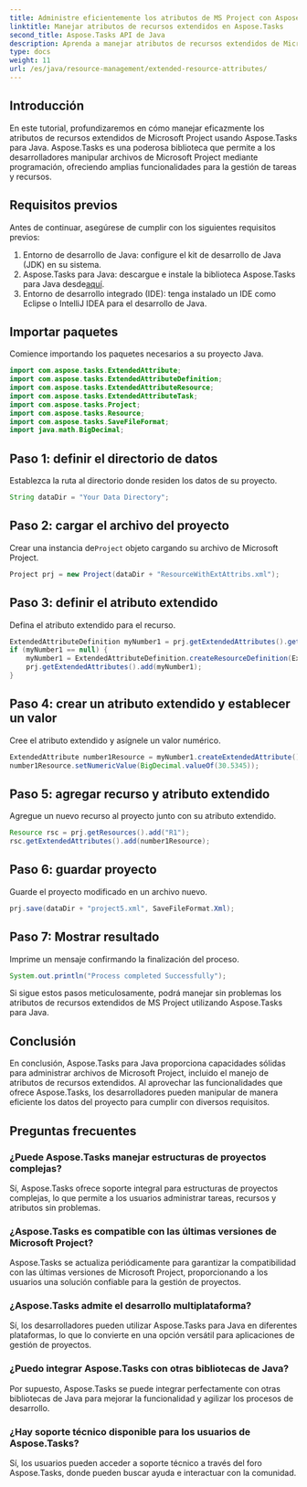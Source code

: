 ```yaml
---
title: Administre eficientemente los atributos de MS Project con Aspose.Tasks
linktitle: Manejar atributos de recursos extendidos en Aspose.Tasks
second_title: Aspose.Tasks API de Java
description: Aprenda a manejar atributos de recursos extendidos de Microsoft Project de manera eficiente usando Aspose.Tasks para Java. Pasos sencillos y guía completa.
type: docs
weight: 11
url: /es/java/resource-management/extended-resource-attributes/
---
```

## Introducción
En este tutorial, profundizaremos en cómo manejar eficazmente los atributos de recursos extendidos de Microsoft Project usando Aspose.Tasks para Java. Aspose.Tasks es una poderosa biblioteca que permite a los desarrolladores manipular archivos de Microsoft Project mediante programación, ofreciendo amplias funcionalidades para la gestión de tareas y recursos.
## Requisitos previos
Antes de continuar, asegúrese de cumplir con los siguientes requisitos previos:
1. Entorno de desarrollo de Java: configure el kit de desarrollo de Java (JDK) en su sistema.
2.  Aspose.Tasks para Java: descargue e instale la biblioteca Aspose.Tasks para Java desde[aquí](https://releases.aspose.com/tasks/java/).
3. Entorno de desarrollo integrado (IDE): tenga instalado un IDE como Eclipse o IntelliJ IDEA para el desarrollo de Java.

## Importar paquetes
Comience importando los paquetes necesarios a su proyecto Java. 
```java
import com.aspose.tasks.ExtendedAttribute;
import com.aspose.tasks.ExtendedAttributeDefinition;
import com.aspose.tasks.ExtendedAttributeResource;
import com.aspose.tasks.ExtendedAttributeTask;
import com.aspose.tasks.Project;
import com.aspose.tasks.Resource;
import com.aspose.tasks.SaveFileFormat;
import java.math.BigDecimal;
```
## Paso 1: definir el directorio de datos
Establezca la ruta al directorio donde residen los datos de su proyecto.
```java
String dataDir = "Your Data Directory";
```
## Paso 2: cargar el archivo del proyecto
 Crear una instancia de`Project` objeto cargando su archivo de Microsoft Project.
```java
Project prj = new Project(dataDir + "ResourceWithExtAttribs.xml");
```
## Paso 3: definir el atributo extendido
Defina el atributo extendido para el recurso.
```java
ExtendedAttributeDefinition myNumber1 = prj.getExtendedAttributes().getById((int) ExtendedAttributeTask.Number1);
if (myNumber1 == null) {
    myNumber1 = ExtendedAttributeDefinition.createResourceDefinition(ExtendedAttributeResource.Number1, "Age");
    prj.getExtendedAttributes().add(myNumber1);
}
```
## Paso 4: crear un atributo extendido y establecer un valor
Cree el atributo extendido y asígnele un valor numérico.
```java
ExtendedAttribute number1Resource = myNumber1.createExtendedAttribute();
number1Resource.setNumericValue(BigDecimal.valueOf(30.5345));
```
## Paso 5: agregar recurso y atributo extendido
Agregue un nuevo recurso al proyecto junto con su atributo extendido.
```java
Resource rsc = prj.getResources().add("R1");
rsc.getExtendedAttributes().add(number1Resource);
```
## Paso 6: guardar proyecto
Guarde el proyecto modificado en un archivo nuevo.
```java
prj.save(dataDir + "project5.xml", SaveFileFormat.Xml);
```
## Paso 7: Mostrar resultado
Imprime un mensaje confirmando la finalización del proceso.
```java
System.out.println("Process completed Successfully");
```
Si sigue estos pasos meticulosamente, podrá manejar sin problemas los atributos de recursos extendidos de MS Project utilizando Aspose.Tasks para Java.

## Conclusión
En conclusión, Aspose.Tasks para Java proporciona capacidades sólidas para administrar archivos de Microsoft Project, incluido el manejo de atributos de recursos extendidos. Al aprovechar las funcionalidades que ofrece Aspose.Tasks, los desarrolladores pueden manipular de manera eficiente los datos del proyecto para cumplir con diversos requisitos.
## Preguntas frecuentes
### ¿Puede Aspose.Tasks manejar estructuras de proyectos complejas?
Sí, Aspose.Tasks ofrece soporte integral para estructuras de proyectos complejas, lo que permite a los usuarios administrar tareas, recursos y atributos sin problemas.
### ¿Aspose.Tasks es compatible con las últimas versiones de Microsoft Project?
Aspose.Tasks se actualiza periódicamente para garantizar la compatibilidad con las últimas versiones de Microsoft Project, proporcionando a los usuarios una solución confiable para la gestión de proyectos.
### ¿Aspose.Tasks admite el desarrollo multiplataforma?
Sí, los desarrolladores pueden utilizar Aspose.Tasks para Java en diferentes plataformas, lo que lo convierte en una opción versátil para aplicaciones de gestión de proyectos.
### ¿Puedo integrar Aspose.Tasks con otras bibliotecas de Java?
Por supuesto, Aspose.Tasks se puede integrar perfectamente con otras bibliotecas de Java para mejorar la funcionalidad y agilizar los procesos de desarrollo.
### ¿Hay soporte técnico disponible para los usuarios de Aspose.Tasks?
Sí, los usuarios pueden acceder a soporte técnico a través del foro Aspose.Tasks, donde pueden buscar ayuda e interactuar con la comunidad.